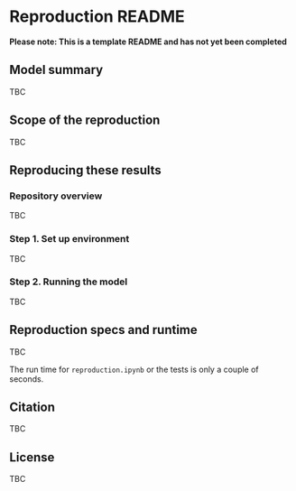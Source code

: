 # Reproduction README

<!-- TODO: Remove this warning once filled out README -->
**Please note: This is a template README and has not yet been completed**

<!-- TODO: Fill out the README -->
## Model summary

TBC

## Scope of the reproduction

TBC

## Reproducing these results

### Repository overview

TBC

### Step 1. Set up environment

TBC

### Step 2. Running the model

TBC

## Reproduction specs and runtime

TBC

The run time for `reproduction.ipynb` or the tests is only a couple of seconds.

<!-- Hint: On Linux, you can find specs by running the following commands in the terminal:
cat /etc/os-release  # Shows operating system and version
lscpu  # Shows computer model
free -g  # Shows RAM in GB (combine total column) -->

## Citation

TBC

## License

TBC